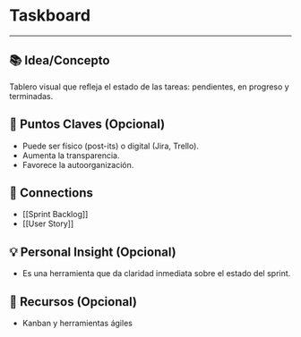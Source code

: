 # **Taskboard**

---

## 📚 Idea/Concepto

Tablero visual que refleja el estado de las tareas: pendientes, en progreso y terminadas.

## 📌 Puntos Claves (Opcional)

- Puede ser físico (post-its) o digital (Jira, Trello).
- Aumenta la transparencia.
- Favorece la autoorganización.

## 🔗 Connections

- [[Sprint Backlog]]
- [[User Story]]

## 💡 Personal Insight (Opcional)

- Es una herramienta que da claridad inmediata sobre el estado del sprint.

## 🧾 Recursos (Opcional)

- Kanban y herramientas ágiles
